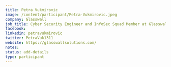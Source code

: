 ```yaml
---
title: Petra Vukmirovic
image: /content/participant/Petra-Vukmirovic.jpeg
company: Glasswall
job_title: Cyber Security Engineer and InfoSec Squad Member at Glasswall
facebook:
linkedin: petravukmirovic
twitter: PetraVuk1311
website: https://glasswallsolutions.com/
notes:
status: add-details
type: participant
---
```


<!-- put more details about participant here -->
